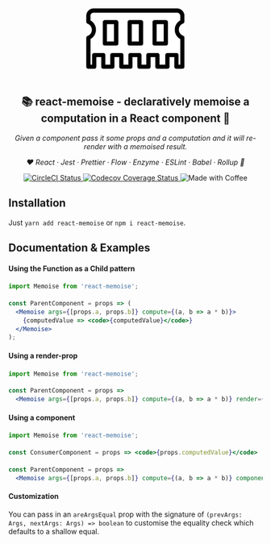 <p align="center">
  <img alt="Logo" src="https://raw.githubusercontent.com/tdeekens/react-memoise/master/logo.jpg" /><br /><br />
</p>

<h2 align="center">📚 react-memoise - declaratively memoise a computation in a React component 🧠</h2>
<p align="center">
  <i>Given a <Memoise> component pass it some props and a computation and it will re-render with a memoised result.</i>
</p>

<p align="center">
  <em>
  ❤️
  React
  · Jest
  · Prettier
  · Flow
  · Enzyme
  · ESLint
  · Babel
  · Rollup
  🙏
  </em>
</p>

<p align="center">
  <a href="https://circleci.com/gh/tdeekens/react-memoise">
    <img alt="CircleCI Status" src="https://circleci.com/gh/tdeekens/react-memoise.svg?style=shield&circle-token=63ee7a0e1c766b6b76da6f7ba4c7b9f2a7876191">
  </a>
  <a href="https://codecov.io/gh/tdeekens/react-memoise">
    <img alt="Codecov Coverage Status" src="https://img.shields.io/codecov/c/github/tdeekens/react-memoise.svg?style=flat-square">
  </a>
  <img alt="Made with Coffee" src="https://img.shields.io/badge/made%20with-%E2%98%95%EF%B8%8F%20coffee-yellow.svg">
</p>

## Installation

Just `yarn add react-memoise` or `npm i react-memoise`.

## Documentation & Examples

#### Using the Function as a Child pattern

```jsx
import Memoise from 'react-memoise';

const ParentComponent = props => (
  <Memoise args={[props.a, props.b]} compute={(a, b => a * b)}>
    {computedValue => <code>{computedValue}</code>}
  </Memoise>
);
```

#### Using a render-prop

```jsx
import Memoise from 'react-memoise';

const ParentComponent = props =>
  <Memoise args={[props.a, props.b]} compute={(a, b => a * b)} render={computedValue => <code>{computedValue}</code>}>
```

#### Using a component

```jsx
import Memoise from 'react-memoise';

const ConsumerComponent = props => <code>{props.computedValue}</code>

const ParentComponent = props =>
  <Memoise args={[props.a, props.b]} compute={(a, b => a * b)} component={ConsumerComponent}>
```

#### Customization

You can pass in an `areArgsEqual` prop with the signature of `(prevArgs: Args, nextArgs: Args) => boolean` to customise the equality check which defaults to a shallow equal.
